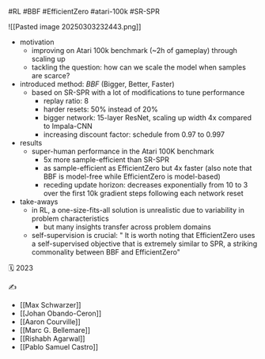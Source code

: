 #RL #BBF #EfficientZero #atari-100k #SR-SPR

![[Pasted image 20250303232443.png]]
- motivation
	- improving on Atari 100k benchmark (~2h of gameplay) through scaling up
	- tackling the question: how can we scale the model when samples are scarce?
- introduced method: *BBF* (Bigger, Better, Faster)
	- based on SR-SPR with a lot of modifications to tune performance
		- replay ratio: 8
		- harder resets: 50% instead of 20%
		- bigger network: 15-layer ResNet, scaling up width 4x compared to Impala-CNN
		- increasing discount factor: schedule from 0.97 to 0.997
- results
	- super-human performance in the Atari 100K benchmark
		- 5x more sample-efficient than SR-SPR
		- as sample-efficient as EfficientZero but 4x faster (also note that BBF is model-free while EfficientZero is model-based)
		- receding update horizon: decreases exponentially from 10 to 3 over the first 10k gradient steps following each network reset
- take-aways
	- in RL, a one-size-fits-all solution is unrealistic due to variability in problem characteristics
		- but many insights transfer across problem domains
	- self-supervision is crucial: " It is worth noting that EfficientZero uses a self-supervised objective that is extremely similar to SPR, a striking commonality between BBF and EfficientZero"

🗓️ 2023

✍️
- [[Max Schwarzer]]
- [[Johan Obando-Ceron]]
- [[Aaron Courville]]
- [[Marc G. Bellemare]]
- [[Rishabh Agarwal]]
- [[Pablo Samuel Castro]]
